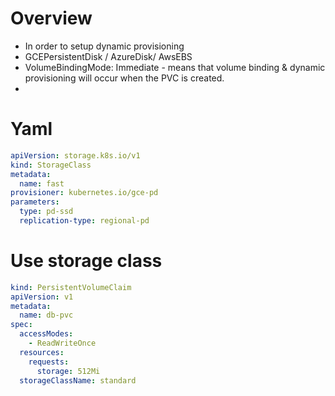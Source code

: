 # Overview
- In order to setup dynamic provisioning
- GCEPersistentDisk / AzureDisk/ AwsEBS
- VolumeBindingMode: Immediate - means that volume binding & dynamic provisioning will occur
  when the PVC is created.
- 

# Yaml
```yaml
apiVersion: storage.k8s.io/v1
kind: StorageClass
metadata:
  name: fast
provisioner: kubernetes.io/gce-pd
parameters:
  type: pd-ssd
  replication-type: regional-pd
```
# Use storage class

```yaml
kind: PersistentVolumeClaim
apiVersion: v1
metadata:
  name: db-pvc
spec:
  accessModes:
    - ReadWriteOnce
  resources:
    requests:
      storage: 512Mi
  storageClassName: standard
```
